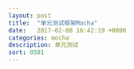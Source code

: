 ```yaml
---
layout: post
title:  "单元测试框架Mocha"
date:   2017-02-08 16:42:19 +0800
categories: mocha
description: 单元测试
sort: 0501
---
```


